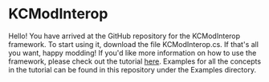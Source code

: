 # KCModInterop
Hello! You have arrived at the GitHub repository for the KCModInterop framework. To start using it, download the file KCModInterop.cs. If that\'s all you want, happy modding! If you\'d like more information on how to use the framework, please check out the tutorial [here](https://docs.google.com/document/d/16L2LaHhjObGoQf5909xazjlLelOOxSuQLzOw5w0mhPg/edit?usp=sharing "here"). Examples for all the concepts in the tutorial can be found in this repository under the Examples directory.